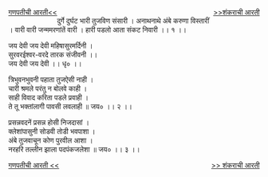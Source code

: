 <a href="/ganapati-aaratyaa/गणपतीची%20आरती.html" style="float: left;">गणपतीची आरती<<</a> <a href="/ganapati-aaratyaa/शंकराची%20आरती.html" style="float: right;">>>शंकराची आरती</a>  

<br />
दुर्गे दुर्घट भारी तुजविण संसारी ।  
अनाथनाथे अंबे करुणा विस्तारीं ।  
वारी वारी जन्ममरणांतें   वारी ।  
हारी पडलो आता संकट निवारी ।। १ ।।  
  
जय देवी जय देवी महिषासुरमर्दिनी ।  
सुरवरईश्वर-वरदे तारक संजीवनी ।।  
जय देवी जय देवी ।। धृ० ।।  
  
त्रिभुवनभुवनी पहाता तुजऐसी नाही ।  
चारी श्रमले परंतु न बोलवे काही ।  
साही विवाद करिता पडले प्रवाही ।  
ते तू भक्तांलागी पावसी लवलाही ॥ जय० ।। २ ।।  
  
प्रसन्नवदनें प्रसन्न होसी निजदासां ।  
क्लेशांपासुनी सोडवी तोडी भवपाशा ।  
अंबे तुजवाचून कोण पुरवील आशा ।  
नरहरि तल्लीन झाला पदपंकजलेशा ॥ जय० ।। ३ ।।

<div>
<a href="/ganapati-aaratyaa/गणपतीची%20आरती.html" style="float: left;">गणपतीची आरती <<</a> <a href="/ganapati-aaratyaa/शंकराची%20आरती.html" style="float: right;">>> शंकराची आरती</a>
</div>
